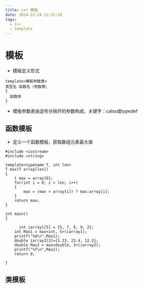 ```yaml
---
title: c++ 模板
date: 2014-12-24 21:12:16
tags:
  - C++
  - template
---
```


# 模板
* 模板定义形式
```
template<模板参数表>
类型名 函数名（参数表）
{
  函数体
}
```
* 模板参数表由逗号分隔开的参数构成，关键字：calss或typedef

## 函数模板

* 定义一个函数模板，获取数组元素最大值
```
#include <iostream>
#include <string>

template<typename T, int len>
T max(T array[len])
{
	t max = array[0];
	for(int i = 0; i < len; i++)
	{
		max = (max > array[i]) ? max:array[i];
	}
	return max;
}

int main()
{

	  int iarray1[5] = {5, 7, 8, 9, 2};
    int Max1 = max<int, 5>(iarray1);
    printf("%d\n",Max1);
    double iarray2[3]={1.23, 23.4, 12.2};
    double Max2 = max<double, 3>(iarray2);
    printf("%f\n",Max2);
    return 0;

}
```

## 类模板

